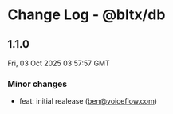 # Change Log - @bltx/db

<!-- This log was last generated on Fri, 03 Oct 2025 03:57:57 GMT and should not be manually modified. -->

<!-- Start content -->

## 1.1.0

Fri, 03 Oct 2025 03:57:57 GMT

### Minor changes

- feat: initial realease (ben@voiceflow.com)

